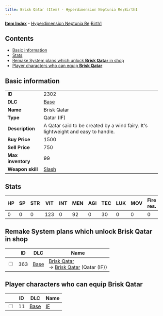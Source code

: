```yaml
---
title: Brisk Qatar (Item) - Hyperdimension Neptunia Re;Birth1
---
```


[**Item Index**](/neptunia/rb1/item/index.html) - [Hyperdimension Neptunia Re;Birth1](/neptunia/rb1)

## Contents

- [Basic information](#basic-information)
- [Stats](#stats)
- [Remake System plans which unlock **Brisk Qatar** in shop](#remake-system-plans-which-unlock-brisk-qatar-in-shop)
- [Player characters who can equip **Brisk Qatar**](#player-characters-who-can-equip-brisk-qatar)

## Basic information

|   |   |
| -- | -- |
| **ID** | 2302 |
| **DLC** | [Base](/neptunia/rb1/dlc/1-base.html) |
| **Name** | Brisk Qatar |
| **Type** | Qatar (IF) |
| **Description** | A Qatar said to be created by a wind fairy. It's lightweight and easy to handle. |
| **Buy Price** | 1500 |
| **Sell Price** | 750 |
| **Max inventory** | 99 |
| **Weapon skill** | [Slash](/neptunia/rb1/skill/1-2102-slash.html) |


## Stats

| HP | SP | STR | VIT | INT | MEN | AGI | TEC | LUK | MOV | Fire res. | Ice res. | Wind res. | Lightning res. |
| -- | -- | --- | --- | --- | --- | --- | --- | --- | --- | --------- | -------- | --------- | -------------- |
| 0 | 0 | 0 | 123 | 0 | 92 | 0 | 30 | 0 | 0 | 0 | 0 | 0 | 0 |


## Remake System plans which unlock **Brisk Qatar** in shop

|    | ID | DLC | Name |
| -- | -- | --- | ---- |
| <input type="checkbox" id="rb1-remake-1-363" class="trackbox" /> | 363 | [Base](/neptunia/rb1/dlc/1-base.html) | [Brisk Qatar](/neptunia/rb1/remake/1-363-brisk-qatar.html)<br /> → [Brisk Qatar](/neptunia/rb1/item/1-2302-brisk-qatar.html) (Qatar (IF)) |


## Player characters who can equip **Brisk Qatar**

|    | ID | DLC | Name |
| -- | -- | --- | ---- |
| <input type="checkbox" id="rb1-player-1-11" class="trackbox" /> | 11 | [Base](/neptunia/rb1/dlc/1-base.html) | [IF](/neptunia/rb1/player/1-11-if.html) |
